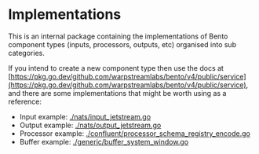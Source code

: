 Implementations
===============

This is an internal package containing the implementations of Bento component types (inputs, processors, outputs, etc) organised into sub categories.

If you intend to create a new component type then use the docs at [https://pkg.go.dev/github.com/warpstreamlabs/bento/v4/public/service](https://pkg.go.dev/github.com/warpstreamlabs/bento/v4/public/service), and there are some implementations that might be worth using as a reference:

- Input example: [./nats/input_jetstream.go](./nats/input_jetstream.go)
- Output example: [./nats/output_jetstream.go](./nats/output_jetstream.go)
- Processor example: [./confluent/processor_schema_registry_encode.go](./confluent/processor_schema_registry_encode.go)
- Buffer example: [./generic/buffer_system_window.go](./generic/buffer_system_window.go)
